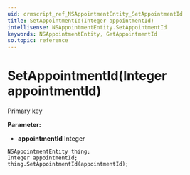 ```yaml
---
uid: crmscript_ref_NSAppointmentEntity_SetAppointmentId
title: SetAppointmentId(Integer appointmentId)
intellisense: NSAppointmentEntity.SetAppointmentId
keywords: NSAppointmentEntity, GetAppointmentId
so.topic: reference
---
```


# SetAppointmentId(Integer appointmentId)

Primary key

**Parameter:** 
* **appointmentId** Integer

```crmscript
NSAppointmentEntity thing;
Integer appointmentId;
thing.SetAppointmentId(appointmentId);
```

